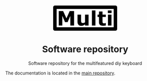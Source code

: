 <p align="center">
  <a href="https://github.com/Multi-keyboard/Multi">
    <img src="https://raw.githubusercontent.com/Multi-keyboard/Multi/master/docs/resources/logo.png" width="40%">
  </a>
  <h1 align="center"">Software repository</h1>

  <p align="center">
    Software repository for the multifeatured diy keyboard
  </p>
</p>

The documentation is located in the [main repository](https://github.com/Multi-keyboard/Multi).